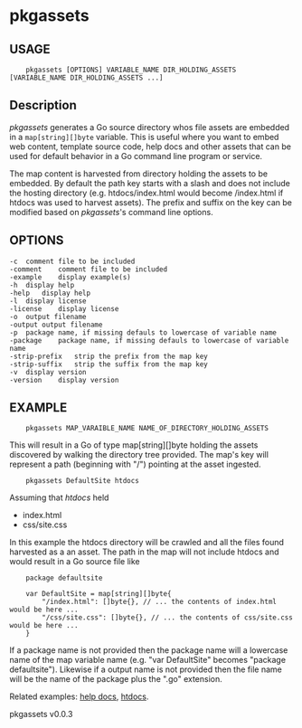
# pkgassets

## USAGE

```
    pkgassets [OPTIONS] VARIABLE_NAME DIR_HOLDING_ASSETS [VARIABLE_NAME DIR_HOLDING_ASSETS ...]
```


## Description

_pkgassets_ generates a Go source directory whos file assets are embedded in a `map[string][]byte` variable. 
This is useful where you want to embed web content, template source code, help docs and other assets that 
can be used for default behavior in a Go command line program or service. 

The map content is harvested from directory holding the assets to be embedded. By default the
path key starts with a slash and does not include the hosting directory (e.g. htdocs/index.html 
would become /index.html if htdocs was used to harvest assets). The prefix and suffix on the
key can be modified based on _pkgassets_'s command line options.

## OPTIONS 

	-c	comment file to be included
	-comment	comment file to be included
	-example	display example(s)
	-h	display help
	-help	display help
	-l	display license
	-license	display license
	-o	output filename
	-output	output filename
	-p	package name, if missing defauls to lowercase of variable name
	-package	package name, if missing defauls to lowercase of variable name
	-strip-prefix	strip the prefix from the map key
	-strip-suffix	strip the suffix from the map key
	-v	display version
	-version	display version


## EXAMPLE

```
    pkgassets MAP_VARAIBLE_NAME NAME_OF_DIRECTORY_HOLDING_ASSETS
```

This will result in a Go of type map[string][]byte holding the assets discovered by walking the directory
tree provided. The map's key will represent a path (beginning with "/") pointing at the asset ingested.

```shell
    pkgassets DefaultSite htdocs
```

Assuming that _htdocs_ held

+ index.html
+ css/site.css

In this example the htdocs directory will be crawled and all the files found harvested as a an asset. The
path in the map will not include htdocs and would result in a Go source file like

```golang
    package defaultsite

    var DefaultSite = map[string][]byte{
        "/index.html": []byte{}, // ... the contents of index.html would be here ...
        "/css/site.css": []byte{}, // ... the contents of css/site.css would be here ...
    }
```

If a package name is not provided then the package name will a lowercase name of the map variable name (e.g. 
"var DefaultSite" becomes "package defaultsite"). Likewise if a output name is not provided then the file
name will be the name of the package plus the ".go" extension.


Related examples: [help docs](examples/help.html), [htdocs](examples/htdocs.html).

pkgassets v0.0.3
